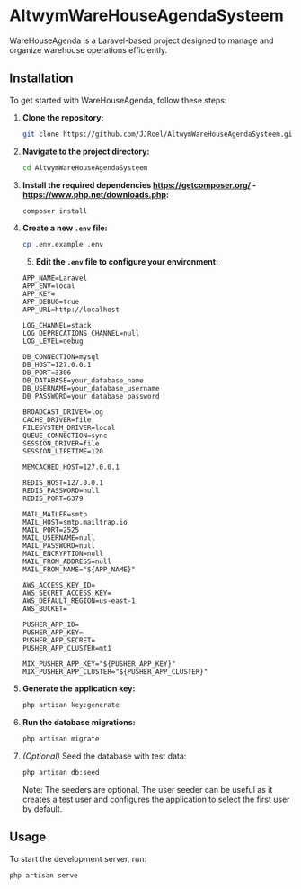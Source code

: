 # AltwymWareHouseAgendaSysteem

WareHouseAgenda is a Laravel-based project designed to manage and organize warehouse operations efficiently.

## Installation

To get started with WareHouseAgenda, follow these steps:

1. **Clone the repository:**
    ```bash
    git clone https://github.com/JJRoel/AltwymWareHouseAgendaSysteem.git
    ```
2. **Navigate to the project directory:**
    ```bash
    cd AltwymWareHouseAgendaSysteem
    ```
3. **Install the required dependencies https://getcomposer.org/ - https://www.php.net/downloads.php:**
    ```bash
    composer install
    ```
4. **Create a new `.env` file:**
    ```bash
    cp .env.example .env
    ```
    5. **Edit the `.env` file to configure your environment:**
    ```
    APP_NAME=Laravel
    APP_ENV=local
    APP_KEY=
    APP_DEBUG=true
    APP_URL=http://localhost

    LOG_CHANNEL=stack
    LOG_DEPRECATIONS_CHANNEL=null
    LOG_LEVEL=debug

    DB_CONNECTION=mysql
    DB_HOST=127.0.0.1
    DB_PORT=3306
    DB_DATABASE=your_database_name
    DB_USERNAME=your_database_username
    DB_PASSWORD=your_database_password

    BROADCAST_DRIVER=log
    CACHE_DRIVER=file
    FILESYSTEM_DRIVER=local
    QUEUE_CONNECTION=sync
    SESSION_DRIVER=file
    SESSION_LIFETIME=120

    MEMCACHED_HOST=127.0.0.1

    REDIS_HOST=127.0.0.1
    REDIS_PASSWORD=null
    REDIS_PORT=6379

    MAIL_MAILER=smtp
    MAIL_HOST=smtp.mailtrap.io
    MAIL_PORT=2525
    MAIL_USERNAME=null
    MAIL_PASSWORD=null
    MAIL_ENCRYPTION=null
    MAIL_FROM_ADDRESS=null
    MAIL_FROM_NAME="${APP_NAME}"

    AWS_ACCESS_KEY_ID=
    AWS_SECRET_ACCESS_KEY=
    AWS_DEFAULT_REGION=us-east-1
    AWS_BUCKET=

    PUSHER_APP_ID=
    PUSHER_APP_KEY=
    PUSHER_APP_SECRET=
    PUSHER_APP_CLUSTER=mt1

    MIX_PUSHER_APP_KEY="${PUSHER_APP_KEY}"
    MIX_PUSHER_APP_CLUSTER="${PUSHER_APP_CLUSTER}"
    ```
6. **Generate the application key:**
    ```bash
    php artisan key:generate
    ```
7. **Run the database migrations:**
    ```bash
    php artisan migrate
    ```
8. *(Optional)* Seed the database with test data:
    ```bash
    php artisan db:seed
    ```
    Note: The seeders are optional. The user seeder can be useful as it creates a test user and configures the application to select the first user by default.

## Usage

To start the development server, run:
```bash
php artisan serve
